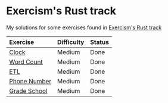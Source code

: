 # Exercism's Rust track
My solutions for some exercises found in [Exercism's Rust track](https://exercism.io/my/tracks/rust)


| Exercise | Difficulty | Status |
|:--- |:---|:---|
| [Clock](https://exercism.io/my/solutions/dd11f3c06a844dce9bf794285f1715f7) | Medium | Done |
| [Word Count](https://exercism.io/my/solutions/95a469baee2f4188b5f72c5e004a6c9d) | Medium | Done |
| [ETL](https://exercism.io/my/solutions/8b9f926901db41a18e5d8ed971649d58) | Medium | Done |
| [Phone Number](https://exercism.io/my/solutions/6fefc94d1d3a44149648a38a6925e9b3) | Medium | Done |
| [Grade School](https://exercism.io/my/solutions/93eaaa6efc374566bad005ef4d60e234) | Medium | Done |
